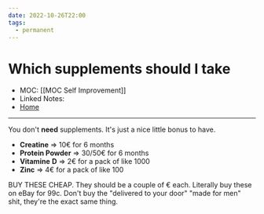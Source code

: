 ```yaml
---
date: 2022-10-26T22:00
tags:
  - permanent
---
```

# Which supplements should I take
- MOC: [[MOC Self Improvement]]
- Linked Notes:
- [Home](https://misudashi.ga/)
----------
You don't **need** supplements. It's just a nice little bonus to have.

- **Creatine** => 10€ for 6 months
- **Protein Powder** => 30/50€ for 6 months
- **Vitamine** **D** => 2€ for a pack of like 1000
- **Zinc** => 4€ for a pack of like 100

BUY THESE CHEAP. They should be a couple of € each. Literally buy these on eBay for 99c. Don't buy the "delivered to your door" "made for men" shit, they're the exact same thing. 